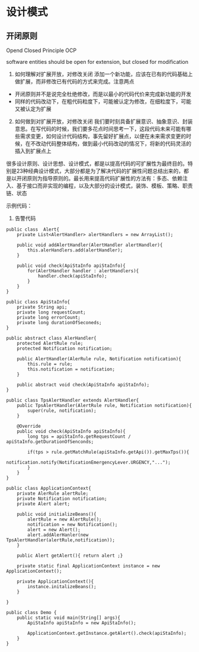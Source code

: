 # 设计模式

## 开闭原则

Opend Closed Principle OCP

software entities should be open for extension, but closed for modification

1. 如何理解对扩展开放，对修改关闭
添加一个新功能，应该在已有的代码基础上做扩展，而非修改已有代码的方式来完成。注意两点
* 开闭原则并不是说完全杜绝修改，而是以最小的代码代价来完成新功能的开发
* 同样的代码改动下，在粗代码粒度下，可能被认定为修改，在细粒度下，可能又被认定为扩展

2. 如何做到对扩展开放，对修改关闭
我们要时刻具备扩展意识、抽象意识、封装意思。在写代码的时候，我们要多花点时间思考一下，这段代码未来可能有哪些需求变更，如何设计代码结构，事先留好扩展点，以便在未来需求变更的时候，在不改动代码整体结构，做到最小代码改动的情况下，将新的代码灵活的插入到扩展点上

很多设计原则、设计思想、设计模式，都是以提高代码的可扩展性为最终目的。特别是23种经典设计模式，大部分都是为了解决代码的扩展性问题总结出来的，都是以开闭原则为指导原则的。最长用来提高代码扩展性的方法有：多态、依赖注入、基于接口而非实现的编程，以及大部分的设计模式，装饰、模板、策略、职责链、状态

示例代码：

1. 告警代码
```
public class  Alert{
    private List<AlertHandler> alertHandlers = new ArrayList();

    public void addAlertHandler(AlertHandler alertHandler){
        this.alerHandlers.add(alertHandler);
    }

    public void check(ApiStaInfo apiStaInfo){
        for(AlertHandler handler : alertHandlers){
            handler.check(apiStaInfo);
        }
    }
}

public class ApiStaInfo{
    private String api;
    private long requestCount;
    private long errorCount;
    private long durationOfSeconeds;
}

public abstract class AlerHandler{
    protected AlertRule rule;
    protected Notification notification;

    public AlertHandler(AlerRule rule, Notification notification){
        this.rule = rule;
        this.notification = notification;
    }

    public abstract void check(ApiStaInfo apiStaInfo);
}

public class TpsAlertHandler extends AlertHandler{
    public TpsAlertHandler(AlertRule rule, Notification notification){
        super(rule, notification);
    }

    @Override
    public void check(ApiStaInfo apiStaInfo){
        long tps = apiStaInfo.getRequestCount / apiStaInfo.getDurationOfSenconds;

        if(tps > rule.getMatchRule(apiStaInfo.getApi()).getMaxTps()){
            notification.notify(NotificationEmergencyLever.URGENCY,"...");
        }
    }
}

public class ApplicationContext{
    private AlerRule alertRule;
    private Notification notification;
    private Alert alert;

    public void initializeBeans(){
        alertRule = new AlertRule();
        notification = new Notification();
        alert = new Alert();
        alert.addAlerHanler(new TpsAlertHandler(alertRule,notification));
    }

    public Alert getAlert(){ return alert ;}

    private static final ApplicationContext instance = new ApplicationContext();

    private ApplicationContext(){
        instance.initalizeBeans();
    }

}

public class Demo {
    public static void main(String[] args){
        ApiStaInfo apiStaInfo = new ApiStaInfo();

        ApplicationContext.getInstance.getAlert().check(apiStaInfo);
    }
}
```
